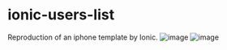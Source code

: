 # ionic-users-list
Reproduction of an iphone template by Ionic.
![image](https://user-images.githubusercontent.com/90636442/198873997-abaa4fb7-0e5a-4039-97c4-fe5460f93b2b.png)
![image](https://user-images.githubusercontent.com/90636442/198874006-a100a81b-f5e0-41cf-a8b7-ae712eec6d04.png)
